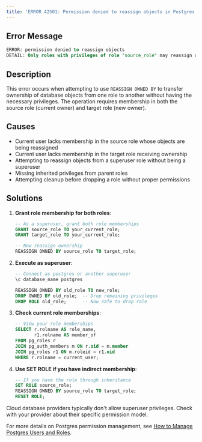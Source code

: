 ```yaml
---
title: 'ERROR 42501: Permission denied to reassign objects in Postgres'
---
```


## Error Message

```sql
ERROR: permission denied to reassign objects
DETAIL: Only roles with privileges of role "source_role" may reassign objects owned by it.
```

## Description

This error occurs when attempting to use `REASSIGN OWNED BY` to transfer ownership of database objects from one role to another without having the necessary privileges. The operation requires membership in both the source role (current owner) and target role (new owner).

## Causes

- Current user lacks membership in the source role whose objects are being reassigned
- Current user lacks membership in the target role receiving ownership
- Attempting to reassign objects from a superuser role without being a superuser
- Missing inherited privileges from parent roles
- Attempting cleanup before dropping a role without proper permissions

## Solutions

1. **Grant role membership for both roles**:

   ```sql
   -- As a superuser, grant both role memberships
   GRANT source_role TO your_current_role;
   GRANT target_role TO your_current_role;

   -- Now reassign ownership
   REASSIGN OWNED BY source_role TO target_role;
   ```

2. **Execute as superuser**:

   ```sql
   -- Connect as postgres or another superuser
   \c database_name postgres

   REASSIGN OWNED BY old_role TO new_role;
   DROP OWNED BY old_role;  -- Drop remaining privileges
   DROP ROLE old_role;      -- Now safe to drop role
   ```

3. **Check current role memberships**:

   ```sql
   -- View your role memberships
   SELECT r.rolname AS role_name,
          r1.rolname AS member_of
   FROM pg_roles r
   JOIN pg_auth_members m ON r.oid = m.member
   JOIN pg_roles r1 ON m.roleid = r1.oid
   WHERE r.rolname = current_user;
   ```

4. **Use SET ROLE if you have indirect membership**:

   ```sql
   -- If you have the role through inheritance
   SET ROLE source_role;
   REASSIGN OWNED BY source_role TO target_role;
   RESET ROLE;
   ```

<HintBlock type="info">

Cloud database providers typically don't allow superuser privileges. Check with your provider about their specific permission model.

For more details on Postgres permission management, see [How to Manage Postgres Users and Roles](/blog/how-to-manage-postgres-users-and-roles).

</HintBlock>

